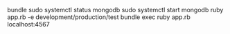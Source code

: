 bundle
sudo systemctl status mongodb
sudo systemctl start mongodb
ruby app.rb -e development/production/test
bundle exec ruby app.rb
localhost:4567
